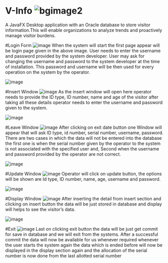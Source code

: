 # V-Info ![bgimage2](https://github.com/SarveshChavan/V-Info/assets/103113615/4a57ca15-af89-4f2b-9908-0d940fc63e50)

A JavaFX Desktop application with an Oracle database to store visitor information.This will enable organizations to analyze trends and proactively manage visitor burdens.

#Login Form
![image](https://github.com/SarveshChavan/V-Info/assets/103113615/e2eb85b3-30db-40e7-9f7d-a8b1840a124e)
When the system will start the first page appear will be login page given in the above image. User needs to enter the username and password provided by the system developer. User may ask for changing the username and password to the system developer at the time of installation. This password and username will be then used for every operation on the system by the operator.

![image](https://github.com/SarveshChavan/V-Info/assets/103113615/6a6383b1-df0e-4963-bf5b-2598a7243887)

#Insert Window
![image](https://github.com/SarveshChavan/V-Info/assets/103113615/8548e257-9b9d-487d-b031-d5f10d9a9d38)
As the insert window will open here operator needs to provide the ID type, ID number, name and age of the visitor after taking all these details operator needs to enter the username and password given to the system.

![image](https://github.com/SarveshChavan/V-Info/assets/103113615/ac2b78a5-bc09-440e-b8bc-01ddc80c4f2f)

#Leave Window
![image](https://github.com/SarveshChavan/V-Info/assets/103113615/b39fb578-f142-40ec-8afd-59ee38597e1f)
After clicking on exit date button one Window will appear that will ask ID type, id number, serial number, username, password. There are two cases in which the data will not be entered into the database the first one is when the serial number given by the operator to the system is not associated with the specified user and, Second when the username and password provided by the operator are not correct. 

![image](https://github.com/SarveshChavan/V-Info/assets/103113615/b4141cb1-d983-4af9-9773-44acbb7de3bb)


#Update Window
![image](https://github.com/SarveshChavan/V-Info/assets/103113615/02c858a3-d5b8-47e5-bd6e-5439fb126635)
Operator will click on update button, the options will be shown are Id type, ID number, name, age, username and password.

![image](https://github.com/SarveshChavan/V-Info/assets/103113615/341008a0-5d7e-4a01-8ece-4bd6a2ad0541)

#Display Window
![image](https://github.com/SarveshChavan/V-Info/assets/103113615/d949c67b-d815-4cbb-ae32-a4fd3cc7217f)
After inserting the detail from insert section and clicking on insert button the data will be just stored in database and display will helps to see the visitor’s data.

![image](https://github.com/SarveshChavan/V-Info/assets/103113615/fa6bb790-382a-4922-baaa-682d11916a37)

#Exit 
![image](https://github.com/SarveshChavan/V-Info/assets/103113615/b4141cb1-d983-4af9-9773-44acbb7de3bb)
Last on clicking exit button the data will be just get commit for save in database and we will exit from the systems. After a successful commit the data will now be available for us whenever required whenever the user starts the system again the data which is ended before will now be displayed in the display section again and the allocation of the serial number is now done from the last allotted serial number

